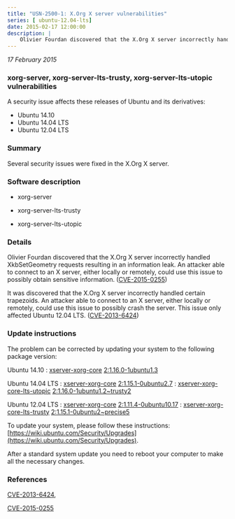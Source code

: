 ```yaml
---
title: "USN-2500-1: X.Org X server vulnerabilities"
series: [ ubuntu-12.04-lts]
date: 2015-02-17 12:00:00
description: |
    Olivier Fourdan discovered that the X.Org X server incorrectly handled XkbSetGeometry requests resulting in an information leak. An attacker able to connect to an X server, either locally or remotely, could use this issue to possibly obtain sensitive information. ([CVE-2015-0255](http://people.ubuntu.com/~ubuntu-security/cve/CVE-2015-0255))
--- 
```

 
 

*17 February 2015*

### xorg-server, xorg-server-lts-trusty, xorg-server-lts-utopic vulnerabilities

A security issue affects these releases of Ubuntu and its derivatives:

* Ubuntu 14.10
* Ubuntu 14.04 LTS
* Ubuntu 12.04 LTS

### Summary

Several security issues were fixed in the X.Org X server. 

### Software description

* xorg-server 

* xorg-server-lts-trusty 

* xorg-server-lts-utopic 

### Details

Olivier Fourdan discovered that the X.Org X server incorrectly handled XkbSetGeometry requests resulting in an information leak. An attacker able to connect to an X server, either locally or remotely, could use this issue to possibly obtain sensitive information. ([CVE-2015-0255](http://people.ubuntu.com/~ubuntu-security/cve/CVE-2015-0255))

It was discovered that the X.Org X server incorrectly handled certain trapezoids. An attacker able to connect to an X server, either locally or remotely, could use this issue to possibly crash the server. This issue only affected Ubuntu 12.04 LTS. ([CVE-2013-6424](http://people.ubuntu.com/~ubuntu-security/cve/CVE-2013-6424)) 

### Update instructions

The problem can be corrected by updating your system to the following package version:

Ubuntu 14.10
 : [xserver-xorg-core](https://launchpad.net/ubuntu/+source/xorg-server) <span> [2:1.16.0-1ubuntu1.3](https://launchpad.net/ubuntu/+source/xorg-server/2:1.16.0-1ubuntu1.3) </span> 

Ubuntu 14.04 LTS
 : [xserver-xorg-core](https://launchpad.net/ubuntu/+source/xorg-server) <span> [2:1.15.1-0ubuntu2.7](https://launchpad.net/ubuntu/+source/xorg-server/2:1.15.1-0ubuntu2.7) </span> 
 : [xserver-xorg-core-lts-utopic](https://launchpad.net/ubuntu/+source/xorg-server-lts-utopic) <span> [2:1.16.0-1ubuntu1.2~trusty2](https://launchpad.net/ubuntu/+source/xorg-server-lts-utopic/2:1.16.0-1ubuntu1.2~trusty2) </span> 

Ubuntu 12.04 LTS
 : [xserver-xorg-core](https://launchpad.net/ubuntu/+source/xorg-server) <span> [2:1.11.4-0ubuntu10.17](https://launchpad.net/ubuntu/+source/xorg-server/2:1.11.4-0ubuntu10.17) </span> 
 : [xserver-xorg-core-lts-trusty](https://launchpad.net/ubuntu/+source/xorg-server-lts-trusty) <span> [2:1.15.1-0ubuntu2~precise5](https://launchpad.net/ubuntu/+source/xorg-server-lts-trusty/2:1.15.1-0ubuntu2~precise5) </span> 

To update your system, please follow these instructions: [https://wiki.ubuntu.com/Security/Upgrades](https://wiki.ubuntu.com/Security/Upgrades).

After a standard system update you need to reboot your computer to make all the necessary changes. 

### References

 
 [CVE-2013-6424](http://people.ubuntu.com/~ubuntu-security/cve/CVE-2013-6424), 

 [CVE-2015-0255](http://people.ubuntu.com/~ubuntu-security/cve/CVE-2015-0255)
 


